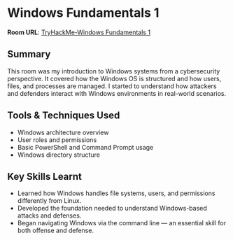 # Windows Fundamentals 1

**Room URL**: [TryHackMe-Windows Fundamentals 1](https://tryhackme.com/room/windowsfundamentals1xbx)

## Summary
This room was my introduction to Windows systems from a cybersecurity perspective. It covered how the Windows OS is structured and how users, files, and processes are managed. I started to understand how attackers and defenders interact with Windows environments in real-world scenarios.

## Tools & Techniques Used
- Windows architecture overview
- User roles and permissions
- Basic PowerShell and Command Prompt usage
- Windows directory structure

## Key Skills Learnt
- Learned how Windows handles file systems, users, and permissions differently from Linux.
- Developed the foundation needed to understand Windows-based attacks and defenses.
- Began navigating Windows via the command line — an essential skill for both offense and defense.
